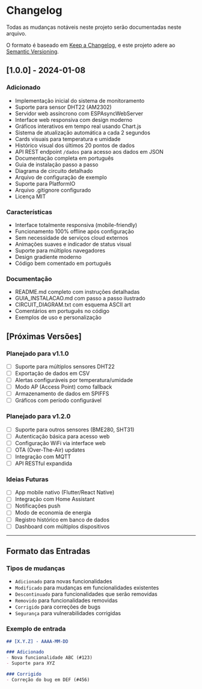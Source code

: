 # Changelog

Todas as mudanças notáveis neste projeto serão documentadas neste arquivo.

O formato é baseado em [Keep a Changelog](https://keepachangelog.com/pt-BR/1.0.0/),
e este projeto adere ao [Semantic Versioning](https://semver.org/lang/pt-BR/).

## [1.0.0] - 2024-01-08

### Adicionado
- Implementação inicial do sistema de monitoramento
- Suporte para sensor DHT22 (AM2302)
- Servidor web assíncrono com ESPAsyncWebServer
- Interface web responsiva com design moderno
- Gráficos interativos em tempo real usando Chart.js
- Sistema de atualização automática a cada 2 segundos
- Cards visuais para temperatura e umidade
- Histórico visual dos últimos 20 pontos de dados
- API REST endpoint `/dados` para acesso aos dados em JSON
- Documentação completa em português
- Guia de instalação passo a passo
- Diagrama de circuito detalhado
- Arquivo de configuração de exemplo
- Suporte para PlatformIO
- Arquivo .gitignore configurado
- Licença MIT

### Características
- Interface totalmente responsiva (mobile-friendly)
- Funcionamento 100% offline após configuração
- Sem necessidade de serviços cloud externos
- Animações suaves e indicador de status visual
- Suporte para múltiplos navegadores
- Design gradiente moderno
- Código bem comentado em português

### Documentação
- README.md completo com instruções detalhadas
- GUIA_INSTALACAO.md com passo a passo ilustrado
- CIRCUIT_DIAGRAM.txt com esquema ASCII art
- Comentários em português no código
- Exemplos de uso e personalização

## [Próximas Versões]

### Planejado para v1.1.0
- [ ] Suporte para múltiplos sensores DHT22
- [ ] Exportação de dados em CSV
- [ ] Alertas configuráveis por temperatura/umidade
- [ ] Modo AP (Access Point) como fallback
- [ ] Armazenamento de dados em SPIFFS
- [ ] Gráficos com período configurável

### Planejado para v1.2.0
- [ ] Suporte para outros sensores (BME280, SHT31)
- [ ] Autenticação básica para acesso web
- [ ] Configuração WiFi via interface web
- [ ] OTA (Over-The-Air) updates
- [ ] Integração com MQTT
- [ ] API RESTful expandida

### Ideias Futuras
- [ ] App mobile nativo (Flutter/React Native)
- [ ] Integração com Home Assistant
- [ ] Notificações push
- [ ] Modo de economia de energia
- [ ] Registro histórico em banco de dados
- [ ] Dashboard com múltiplos dispositivos

---

## Formato das Entradas

### Tipos de mudanças
- `Adicionado` para novas funcionalidades
- `Modificado` para mudanças em funcionalidades existentes
- `Descontinuado` para funcionalidades que serão removidas
- `Removido` para funcionalidades removidas
- `Corrigido` para correções de bugs
- `Segurança` para vulnerabilidades corrigidas

### Exemplo de entrada
```markdown
## [X.Y.Z] - AAAA-MM-DD

### Adicionado
- Nova funcionalidade ABC (#123)
- Suporte para XYZ

### Corrigido
- Correção do bug em DEF (#456)
```
